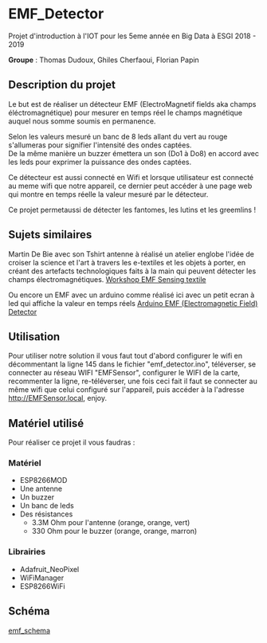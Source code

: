 # EMF_Detector
Projet d'introduction à l'IOT pour les 5eme année en Big Data à ESGI 2018 - 2019

**Groupe** : Thomas Dudoux, Ghiles Cherfaoui, Florian Papin


## Description du projet
Le but est de réaliser un détecteur EMF (ElectroMagnetif fields aka champs éléctromagnétique) pour mesurer en temps réel le champs magnétique auquel nous somme soumis en permanence.

Selon les valeurs mesuré un banc de 8 leds allant du vert au rouge s'allumeras pour signifier l'intensité des ondes captées.  
De la même manière un buzzer émettera un son (Do1 à Do8) en accord avec les leds pour exprimer la puissance des ondes captées.

Ce détecteur est aussi connecté en Wifi et lorsque utilisateur est connecté au meme wifi que notre appareil, ce dernier peut accéder à une page web qui montre en temps réelle la valeur mesuré par le détecteur.

Ce projet permetaussi de détecter les fantomes, les lutins et les greemlins !


## Sujets similaires
Martin De Bie avec son Tshirt antenne à réalisé un atelier englobe l'idée de croiser la science et l'art à travers les e-textiles et les objets à porter, en créant des artefacts technologiques faits à la main qui peuvent détecter les champs électromagnétiques.
[Workshop EMF Sensing textile](http://www.martindebie.com/education/emf-sensing-textile/)

Ou encore un EMF avec un arduino comme réalisé ici avec un petit ecran à led qui affiche la valeur en temps réels [Arduino EMF (Electromagnetic Field) Detector](https://www.instructables.com/id/Arduino-EMF-Detector/)


## Utilisation
Pour utiliser notre solution il vous faut tout d'abord configurer le wifi en décommentant la ligne 145 dans le fichier "emf_detector.ino", téléverser, se connecter au réseau WIFI "EMFSensor", configurer le WIFI de la carte, recommenter la ligne, re-téléverser, une fois ceci fait il faut se connecter au même wifi que celui configuré sur l'appareil, puis accéder à la l'adresse http://EMFSensor.local, enjoy.

##  Matériel utilisé
Pour réaliser ce projet il vous faudras :

### Matériel
- ESP8266MOD
- Une antenne
- Un buzzer
- Un banc de leds
- Des résistances
  - 3.3M Ohm pour l'antenne (orange, orange, vert)
  - 330 Ohm pour le buzzer (orange, orange, marron)

### Librairies
- Adafruit_NeoPixel
- WiFiManager
- ESP8266WiFi


## Schéma
[emf_schema](emf.png)
